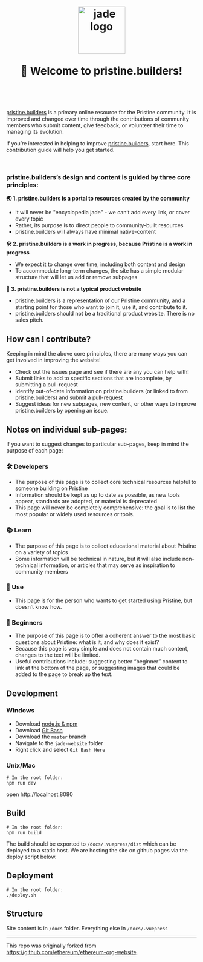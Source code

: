 <h1 align="center" style="margin-top: 1em; margin-bottom: 3em;">
  <p><a href="https://pristine.builders"><img alt="jade logo" src="https://raw.githubusercontent.com/etclabscore/jade-media-assets/master/jade-logo-light/jade-logo-light%20(PNG)/256x256.png" alt="pristine.builders" width="125"></a></p>
  <p>👋 Welcome to pristine.builders!</p>
</h1>

[pristine.builders](https://pristine.builders) is a primary online resource for the Pristine community. It is improved and changed over time through the contributions of community members who submit content, give feedback, or volunteer their time to managing its evolution.

If you’re interested in helping to improve [pristine.builders](https://pristine.builders), start here. This contribution guide will help you get started.

<br>

### pristine.builders’s design and content is guided by three core principles:

**🌏 1. pristine.builders is a portal to resources created by the community**
  - It will never be "encyclopedia jade" - we can’t add every link, or cover every topic
  - Rather, its purpose is to direct people to community-built resources
  - pristine.builders will always have minimal native-content

**🛠 2. pristine.builders is a work in progress, because Pristine is a work in progress**
  - We expect it to change over time, including both content and design
  - To accommodate long-term changes, the site has a simple modular structure that will let us add or remove subpages

**🧙 3. pristine.builders is not a typical product website**
  - pristine.builders is a representation of our Pristine community, and a starting point for those who want to join it, use it, and contribute to it.
  - pristine.builders should not be a traditional product website. There is no sales pitch.

## How can I contribute?

Keeping in mind the above core principles, there are many ways you can get involved in improving the website!

- Check out the issues page and see if there are any you can help with!
- Submit links to add to specific sections that are incomplete, by submitting a pull-request
- Identify out-of-date information on pristine.builders (or linked to from pristine.builders) and submit a pull-request
- Suggest ideas for new subpages, new content, or other ways to improve pristine.builders by opening an issue.


## Notes on individual sub-pages:

If you want to suggest changes to particular sub-pages, keep in mind the purpose of each page:

### 🛠 Developers

- The purpose of this page is to collect core technical resources helpful to someone building on Pristine
- Information should be kept as up to date as possible, as new tools appear, standards are adopted, or material is deprecated
- This page will never be completely comprehensive: the goal is to list the most popular or widely used resources or tools.

### 📚 Learn

- The purpose of this page is to collect educational material about Pristine on a variety of topics
- Some information will be technical in nature, but it will also include non-technical information, or articles that may serve as inspiration to community members

### 📱 Use

- This page is for the person who wants to get started using Pristine, but doesn’t know how.

### 👋 Beginners

- The purpose of this page is to offer a coherent answer to the most basic questions about Pristine: what is it, and why does it exist?
- Because this page is very simple and does not contain much content, changes to the text will be limited.
- Useful contributions include: suggesting better “beginner” content to link at the bottom of the page, or suggesting images that could be added to the page to break up the text.



## Development

### Windows
- Download [node.js & npm](https://nodejs.org/en/download/)
- Download [Git Bash](https://git-scm.com/downloads)
- Download the `master` branch
- Navigate to the `jade-website` folder
- Right click and select `Git Bash Here`

### Unix/Mac
```
# In the root folder:
npm run dev
```
open http://localhost:8080

## Build
```
# In the root folder:
npm run build
```

The build should be exported to `/docs/.vuepress/dist` which can be deployed to a static host. We are hosting the site on github pages via the deploy script below.


## Deployment
```
# In the root folder:
./deploy.sh
```

## Structure
Site content is in `/docs` folder. Everything else in `/docs/.vuepress`

---

This repo was originally forked from https://github.com/ethereum/ethereum-org-website.
